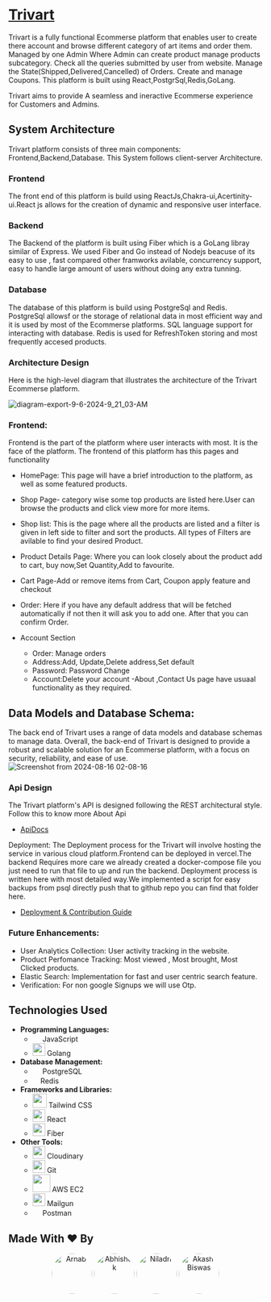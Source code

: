 
# <a href="https://painting-ecommerce.vercel.app/" target="_blank">Trivart</a>

Trivart is a fully functional Ecommerse platform that enables user to create there account and browse different category of art items and order them. Managed by one Admin Where Admin can create product manage products subcategory. Check all the queries submitted by user from website. Manage the State(Shipped,Delivered,Cancelled) of Orders. Create and manage Coupons.
This platform is built using React,PostgrSql,Redis,GoLang.

Trivart aims to provide 
 A seamless and ineractive Ecommerse experience for Customers and Admins.

 ## System Architecture <br/>
 Trivart platform consists of three main components: Frontend,Backend,Database.
 This System follows client-server Architecture.

  ### Frontend <br/>
 The front end of this platform is build using ReactJs,Chakra-ui,Acertinity-ui.React js allows for the creation of dynamic and responsive user interface.

### Backend <br/>
The Backend of the platform is built using Fiber which is a GoLang libray similar of Express. We used Fiber and Go instead of Nodejs beacuse of its easy to use , fast compared other framworks avilable, concurrency support, easy to handle large amount of users without doing any extra tunning.

### Database <br/>
The database of this platform is build using PostgreSql and Redis. PostgreSql allowsf or the storage of relational data in most efficient way and it is used by most of the Ecommerse platforms. SQL language support for interacting with database.
Redis is used for RefreshToken storing and most frequently accesed products.

### Architecture Design <br/>
Here is the high-level diagram that illustrates the architecture of the Trivart Ecommerse platform.


![diagram-export-9-6-2024-9_21_03-AM](https://github.com/user-attachments/assets/66ad0365-cdc7-414b-817e-044598c72795)


### Frontend: <br/>
Frontend is the part of the platform where user interacts with most. It is the face of the platform.
The frontend of this platform has this pages and functionality <br/>

- HomePage: This page will have a brief introduction to the platform, as well as some featured products.

- Shop Page- category wise some top products are listed here.User can browse the products and click view more for more items.

- Shop list: This is the page where all the products are listed and a filter is given in left side to filter and sort the products. All types of Filters are avilable to find your desired Product.

- Product Details Page: Where you can look closely about the product add to cart, buy now,Set Quantity,Add to favourite.

- Cart Page-Add or remove items from Cart, Coupon apply feature and checkout

- Order: Here if you have any default address that will be fetched automatically if not then it will ask you to add one. After that you can confirm Order.
- Account Section <br/>
   - Order: Manage orders
   - Address:Add, Update,Delete address,Set default
   - Password: Password Change
   - Account:Delete your account
-About ,Contact Us page have usuaal functionality as they required.

## Data Models and Database Schema: <br/>
The back end of Trivart uses a range of data models and database schemas to manage data. Overall, the back-end of Trivart is designed to provide a robust and scalable solution for an Ecommerse platform, with a focus on security, reliability, and ease of use.
![Screenshot from 2024-08-16 02-08-16](https://github.com/user-attachments/assets/48ce7ba0-ff35-4497-be21-90ccbed8d860)


### Api Design<br/>
The Trivart platform's API is designed following the REST architectural style.
Follow this to know more About Api
- [ApiDocs](https://documenter.getpostman.com/view/26905530/2sA3rxqD9b)

Deployment:
The Deployment process for the Trivart will involve hosting the service in various cloud platform.Frontend can be deployed in vercel.The backend Requires more care we already created a docker-compose file you just need to run that file to up and run the backend. Deployment process is written here with most detailed way.We implemented a script for easy backups from psql directly push that to github repo you can find that folder here.
- [Deployment & Contribution Guide](https://github.com/Niladri2003/Painting-Ecommerce/tree/main/server#readme)

### Future Enhancements:<br/>
- User Analytics Collection: User activity tracking in the website.
- Product Perfomance Tracking: Most viewed , Most brought, Most Clicked products.
- Elastic Search: Implementation for fast and user centric search feature.
- Verification:  For non google Signups we will use Otp.
## Technologies Used
- **Programming Languages:** 
  - <img src="https://upload.wikimedia.org/wikipedia/commons/6/6a/JavaScript-logo.png" width="16"> JavaScript
  - <img src="https://encrypted-tbn0.gstatic.com/images?q=tbn:ANd9GcQB-LMXKauSZAPS91OF7OKnBwwUVl7xPr1v1Q&s" width ="25"> Golang
- **Database Management:** 
  - <img src="https://encrypted-tbn0.gstatic.com/images?q=tbn:ANd9GcSHhYIgLQICyLdxxt1uEcA4mTUM8-kNrMMMQA&s" width="16"> PostgreSQL
  - <img src="https://encrypted-tbn0.gstatic.com/images?q=tbn:ANd9GcRfJ0B70T5fmJc-C3Mc1r8ouFs2zTNLIQVJ6w&s" width="16" >Redis
- **Frameworks and Libraries:** 
  - <img src="https://www.devonblog.com/wp-content/uploads/2022/06/tailwind-thumb.jpg" width="28"> Tailwind CSS
  - <img src="https://reactjs.org/favicon.ico" width="25"> React
  - <img src="https://repository-images.githubusercontent.com/234231371/00fd8700-5430-11ea-820b-15fd85b2472c" width="25"> Fiber
- **Other Tools:** 
  - <img src="https://cloudinary.com/favicon.ico" width="25"> Cloudinary
  - <img src="https://git-scm.com/favicon.ico" width="25"> Git
  - <img src="https://encrypted-tbn0.gstatic.com/images?q=tbn:ANd9GcRULf2JOHbvkPux8pEzQrkH70TVSpfgRMzgQA&s" width="35"> AWS EC2
  - <img src="https://www.mailgun.com/favicon.ico" width="25"> Mailgun
  - <img src="https://res.cloudinary.com/postman/image/upload/t_team_logo/v1629869194/team/2893aede23f01bfcbd2319326bc96a6ed0524eba759745ed6d73405a3a8b67a8" width="16"> Postman
## Made With ❤️ By 
<p align="center">
   <a href="https://github.com/arnabpal16"><img src="https://github.com/arnabpal16.png" width="80" alt="Arnab" style="border-radius: 50%;"></a>
  <a href="https://github.com/Abhisheksantra28"><img src="https://github.com/Abhisheksantra28.png" width="80" alt="Abhishek" style="border-radius: 50%;"></a>
  <a href="https://github.com/Niladri2003"><img src="https://github.com/Niladri2003.png" width="80" alt="Niladri" style="border-radius: 50%;"></a>
  <a href="https://github.com/Dev-akash77"><img src="https://github.com/Dev-akash77.png" width="80" alt="Akash Biswas" style="border-radius: 50%;"></a>
 
</p>
